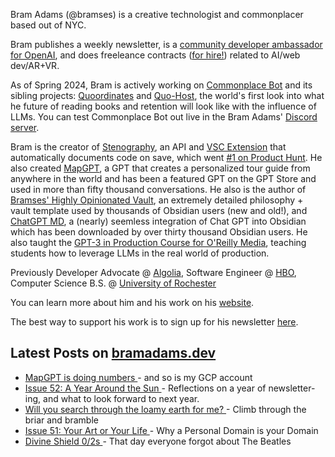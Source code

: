 Bram Adams (@bramses) is a creative technologist and commonplacer based out of NYC. 

Bram publishes a weekly newsletter, is a [community developer ambassador for OpenAI](https://platform.openai.com/ambassadors), and does freeleance contracts ([for hire!](https://www.bramadams.dev/consulting/)) related to AI/web dev/AR+VR. 

As of Spring 2024, Bram is actively working on [Commonplace Bot](https://github.com/bramses/commonplace-bot) and its sibling projects: [Quoordinates](https://github.com/bramses/quoordinates) and [Quo-Host](https://github.com/bramses/quo-host), the world's first look into what he future of reading books and retention will look like with the influence of LLMs. You can test Commonplace Bot out live in the Bram Adams' [Discord server](https://discord.gg/GrgkFP3Je3).

Bram is the creator of [Stenography](https://stenography.dev), an API and [VSC Extension](https://marketplace.visualstudio.com/items?itemName=Stenography.stenography) that automatically documents code on save, which went [#1 on Product Hunt](https://www.producthunt.com/products/stenography#stenography). He also created [MapGPT](https://chat.openai.com/g/g-Pw20OIj6o-mapgpt), a GPT that creates a personalized tour guide from anywhere in the world and has been a featured GPT on the GPT Store and used in more than fifty thousand conversations. He also is the author of [Bramses' Highly Opinionated Vault](https://github.com/bramses/bramses-highly-opinionated-vault-2023), an extremely detailed philosophy + vault template used by thousands of Obsidian users (new and old!), and [ChatGPT MD](https://github.com/bramses/chatgpt-md), a (nearly) seemless integration of Chat GPT into Obsidian which has been downloaded by over thirty thousand Obsidian users. He also taught the [GPT-3 in Production Course for O'Reilly Media](https://www.oreilly.com/live-events/gpt-3-in-production/0636920065944/0636920071443/), teaching students how to leverage LLMs in the real world of production.

Previously Developer Advocate @ [Algolia](https://www.algolia.com/), Software Engineer @ [HBO](https://www.hbo.com/), Computer Science B.S. @ [University of Rochester](https://rochester.edu/)

You can learn more about him and his work on his [website](https://www.bramadams.dev/about/). 

The best way to support his work is to sign up for his newsletter [here](https://www.bramadams.dev/#/portal/).


## Latest Posts on [bramadams.dev](https://www.bramadams.dev/)

<!--START_SECTION:feed-->
* [ MapGPT is doing numbers ](https:&#x2F;&#x2F;www.bramadams.dev&#x2F;core-dump-03-22-24&#x2F;) - and so is my GCP account
* [ Issue 52: A Year Around the Sun ](https:&#x2F;&#x2F;www.bramadams.dev&#x2F;issue-52&#x2F;) - Reflections on a year of newsletter-ing, and what to look forward to next year.
* [ Will you search through the loamy earth for me? ](https:&#x2F;&#x2F;www.bramadams.dev&#x2F;core-dump-03-14-2024&#x2F;) - Climb through the briar and bramble
* [ Issue 51: Your Art or Your Life ](https:&#x2F;&#x2F;www.bramadams.dev&#x2F;issue-51&#x2F;) - Why a Personal Domain is your Domain
* [ Divine Shield 0&#x2F;2s ](https:&#x2F;&#x2F;www.bramadams.dev&#x2F;core-dump-03-08-2024&#x2F;) - That day everyone forgot about The Beatles
<!--END_SECTION:feed-->
